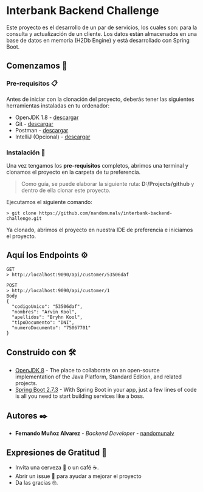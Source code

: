 # Interbank Backend Challenge

Este proyecto es el desarrollo de un par de servicios, los cuales son: para la consulta y actualización de un cliente. 
Los datos están almacenados en una base de datos en memoria (H2Db Engine) y está desarrollado con Spring Boot.


## Comenzamos 🚀

### Pre-requisitos 📋
Antes de iniciar con la clonación del proyecto, deberás tener las siguientes herramientas instaladas en tu ordenador:

* OpenJDK 1.8 - [descargar](https://adoptium.net/es/temurin/releases/?version=8)
* Git - [descargar](https://git-scm.com/)
* Postman - [descargar](https://www.postman.com/downloads/)
* IntelliJ (Opcional) - [descargar](https://www.jetbrains.com/es-es/idea/download/)


### Instalación 🔧
Una vez tengamos los **pre-requisitos** completos, abrimos una terminal y clonamos el proyecto en la carpeta de tu
preferencia.

> Como guía, se puede elaborar la siguiente ruta: **D:/Projects/github** y dentro de ella clonar este proyecto.

Ejecutamos el siguiente comando:
```
> git clone https://github.com/nandomunalv/interbank-backend-challenge.git
```

Ya clonado, abrimos el proyecto en nuestra IDE de preferencia e iniciamos el proyecto.

## Aquí los Endpoints ⚙

```
GET
> http://localhost:9090/api/customer/53506daf

POST
> http://localhost:9090/api/customer/1
Body
{
  "codigoUnico": "53506daf",
  "nombres": "Arvin Kool",
  "apellidos": "Bryhn Kool",
  "tipoDocumento": "DNI",
  "numeroDocumento": "75067701"
}
```


## Construido con 🛠️

* [OpenJDK 8](https://adoptium.net/es/temurin/releases/?version=8) - The place to collaborate on an open-source implementation of the Java Platform, Standard Edition, and related projects.
* [Spring Boot 2.7.3](https://start.spring.io/) - With Spring Boot in your app, just a few lines of code is all you need to start building services like a boss.

## Autores ✒️

* **Fernando Muñoz Alvarez** - *Backend Developer* - [nandomunalv](https://github.com/nandomunalv)

## Expresiones de Gratitud 🎁

* Invita una cerveza 🍺 o un café ☕.
* Abrir un issue 📢 para ayudar a mejorar el proyecto
* Da las gracias 🤓.
